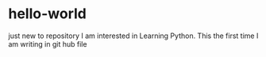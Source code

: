 # hello-world
just new to repository
I am interested in Learning Python. This the first time I am writing in git hub file
